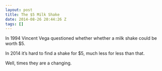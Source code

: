 ```yaml
---
layout: post
title: The $5 Milk Shake
date: 2014-08-26 20:44:26 Z
tags: []
---
```

In 1994 Vincent Vega questioned whether whether a milk shake could be worth $5.

In 2014 it’s hard to find a shake for $5, much less for less than that.

Well, times they are a changing.
